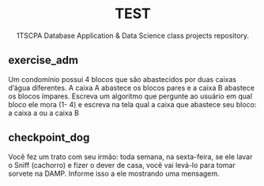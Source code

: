 <h1 align="center"> TEST </h1>

<p align="center">
  1TSCPA Database Application &amp; Data Science class projects repository.
</p>

## exercise_adm 

Um condomínio possui 4 blocos que são abastecidos por duas caixas d’água
diferentes. A caixa A abastece os blocos pares e a caixa B abastece os blocos
ímpares. Escreva um algoritmo que pergunte ao usuário em qual bloco ele mora (1-
4) e escreva na tela qual a caixa que abastece seu bloco: a caixa a ou a caixa B

## checkpoint_dog

Você fez um trato com seu irmão: toda semana, na sexta-feira, se ele lavar o 
Sniff (cachorro) e fizer o dever de casa, você vai levá-lo para tomar 
sorvete na DAMP. Informe isso a ele mostrando uma mensagem.
